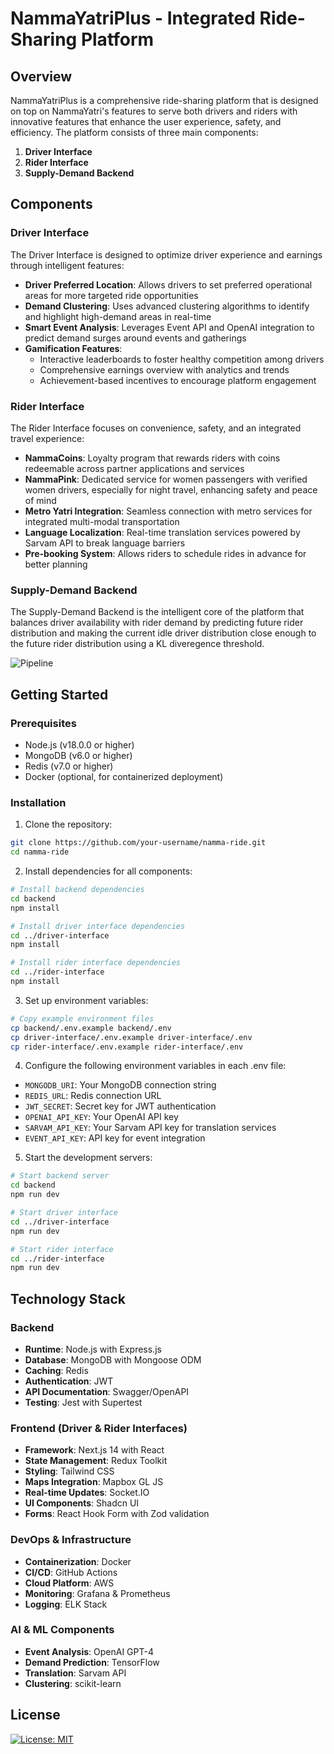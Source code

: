 # NammaYatriPlus - Integrated Ride-Sharing Platform

## Overview

NammaYatriPlus is a comprehensive ride-sharing platform that is designed on top on NammaYatri's features to serve both drivers and riders with innovative features that enhance the user experience, safety, and efficiency. The platform consists of three main components:

1. **Driver Interface**
2. **Rider Interface**
3. **Supply-Demand Backend**

## Components

### Driver Interface

The Driver Interface is designed to optimize driver experience and earnings through intelligent features:

- **Driver Preferred Location**: Allows drivers to set preferred operational areas for more targeted ride opportunities
- **Demand Clustering**: Uses advanced clustering algorithms to identify and highlight high-demand areas in real-time
- **Smart Event Analysis**: Leverages Event API and OpenAI integration to predict demand surges around events and gatherings
- **Gamification Features**:
  - Interactive leaderboards to foster healthy competition among drivers
  - Comprehensive earnings overview with analytics and trends
  - Achievement-based incentives to encourage platform engagement

### Rider Interface

The Rider Interface focuses on convenience, safety, and an integrated travel experience:

- **NammaCoins**: Loyalty program that rewards riders with coins redeemable across partner applications and services
- **NammaPink**: Dedicated service for women passengers with verified women drivers, especially for night travel, enhancing safety and peace of mind
- **Metro Yatri Integration**: Seamless connection with metro services for integrated multi-modal transportation
- **Language Localization**: Real-time translation services powered by Sarvam API to break language barriers
- **Pre-booking System**: Allows riders to schedule rides in advance for better planning

### Supply-Demand Backend

The Supply-Demand Backend is the intelligent core of the platform that balances driver availability with rider demand by predicting future rider distribution and making the current idle driver distribution close enough to the future rider distribution using a KL diveregence threshold. 

![Pipeline](supply_demand_pipeline.jpg)

## Getting Started

### Prerequisites

- Node.js (v18.0.0 or higher)
- MongoDB (v6.0 or higher)
- Redis (v7.0 or higher)
- Docker (optional, for containerized deployment)

### Installation

1. Clone the repository:
```bash
git clone https://github.com/your-username/namma-ride.git
cd namma-ride
```

2. Install dependencies for all components:
```bash
# Install backend dependencies
cd backend
npm install

# Install driver interface dependencies
cd ../driver-interface
npm install

# Install rider interface dependencies
cd ../rider-interface
npm install
```

3. Set up environment variables:
```bash
# Copy example environment files
cp backend/.env.example backend/.env
cp driver-interface/.env.example driver-interface/.env
cp rider-interface/.env.example rider-interface/.env
```

4. Configure the following environment variables in each .env file:
- `MONGODB_URI`: Your MongoDB connection string
- `REDIS_URL`: Redis connection URL
- `JWT_SECRET`: Secret key for JWT authentication
- `OPENAI_API_KEY`: Your OpenAI API key
- `SARVAM_API_KEY`: Your Sarvam API key for translation services
- `EVENT_API_KEY`: API key for event integration

5. Start the development servers:
```bash
# Start backend server
cd backend
npm run dev

# Start driver interface
cd ../driver-interface
npm run dev

# Start rider interface
cd ../rider-interface
npm run dev
```

## Technology Stack

### Backend
- **Runtime**: Node.js with Express.js
- **Database**: MongoDB with Mongoose ODM
- **Caching**: Redis
- **Authentication**: JWT
- **API Documentation**: Swagger/OpenAPI
- **Testing**: Jest with Supertest

### Frontend (Driver & Rider Interfaces)
- **Framework**: Next.js 14 with React
- **State Management**: Redux Toolkit
- **Styling**: Tailwind CSS
- **Maps Integration**: Mapbox GL JS
- **Real-time Updates**: Socket.IO
- **UI Components**: Shadcn UI
- **Forms**: React Hook Form with Zod validation

### DevOps & Infrastructure
- **Containerization**: Docker
- **CI/CD**: GitHub Actions
- **Cloud Platform**: AWS
- **Monitoring**: Grafana & Prometheus
- **Logging**: ELK Stack

### AI & ML Components
- **Event Analysis**: OpenAI GPT-4
- **Demand Prediction**: TensorFlow
- **Translation**: Sarvam API
- **Clustering**: scikit-learn

## License

[![License: MIT](https://img.shields.io/badge/License-MIT-yellow.svg)](https://opensource.org/licenses/MIT)

